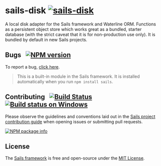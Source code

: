 # sails-disk <a href="http://en.wikipedia.org/wiki/Embedded_database"><img src="http://sailsjs.com/images/icon_hardisk.png" title="sails-disk"/></a>

A local disk adapter for the Sails framework and Waterline ORM.  Functions as a persistent object store which works great as a bundled, starter database (with the strict caveat that it is for non-production use only).  It is bundled by default in new Sails projects.


## Bugs &nbsp; [![NPM version](https://badge.fury.io/js/sails-disk.svg)](http://npmjs.com/package/sails-disk)

To report a bug, [click here](http://sailsjs.com/bugs).

> This is a built-in module in the Sails framework.  It is installed automatically when you run `npm install sails`.

## Contributing &nbsp; [![Build Status](https://travis-ci.org/balderdashy/sails-disk.svg?branch=master)](https://travis-ci.org/balderdashy/sails-disk) &nbsp; [![Build status on Windows](https://ci.appveyor.com/api/projects/status/g38xmocx4j23rfjs/branch/master?svg=true)](https://ci.appveyor.com/project/mikermcneil/sails-disk/branch/master)


Please observe the guidelines and conventions laid out in the [Sails project contribution guide](http://sailsjs.com/contribute) when opening issues or submitting pull requests.

[![NPM package info](https://nodei.co/npm/sails-disk.png?downloads=true)](http://npmjs.com/package/sails-disk)

## License

The [Sails framework](http://sailsjs.com) is free and open-source under the [MIT License](http://sailsjs.com/license).
